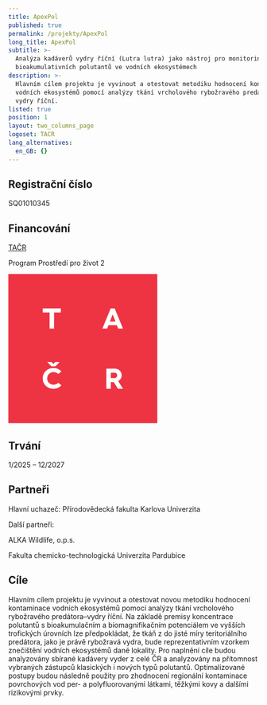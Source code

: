 ```yaml
---
title: ApexPol
published: true
permalink: /projekty/ApexPol
long_title: ApexPol
subtitle: >-
  Analýza kadáverů vydry říční (Lutra lutra) jako nástroj pro monitoring
  bioakumulativních polutantů ve vodních ekosystémech
description: >-
  Hlavním cílem projektu je vyvinout a otestovat metodiku hodnocení kontaminace
  vodních ekosystémů pomocí analýzy tkání vrcholového rybožravého predátora –
  vydry říční.
listed: true
position: 1
layout: two_columns_page
logoset: TACR
lang_alternatives:
  en_GB: {}
---
```

## Registrační číslo

SQ01010345

## Financování

[TAČR](https://www.tacr.cz)

Program Prostředí pro život 2

![](/media/logo_tacr_zakl_inv_300.png)

## Trvání

1/2025 – 12/2027

## Partneři

Hlavní uchazeč: Přírodovědecká fakulta Karlova Univerzita

Další partneři:

ALKA Wildlife, o.p.s.

Fakulta chemicko-technologická Univerzita Pardubice

## Cíle

Hlavním cílem projektu je vyvinout a otestovat novou metodiku hodnocení kontaminace vodních ekosystémů pomocí analýzy tkání vrcholového rybožravého predátora–vydry říční. Na základě premisy koncentrace polutantů s bioakumulačním a biomagnifikačním potenciálem ve vyšších trofických úrovních lze předpokládat, že tkáň z do jisté míry teritoriálního predátora, jako je právě rybožravá vydra, bude reprezentativním vzorkem znečištění vodních ekosystémů dané lokality. Pro naplnění cíle budou analyzovány sbírané kadávery vyder z celé ČR a analyzovány na přítomnost vybraných zástupců klasických i nových typů polutantů. Optimalizované postupy budou následně použity pro zhodnocení regionální kontaminace povrchových vod per- a polyfluorovanými látkami, těžkými kovy a dalšími rizikovými prvky.
